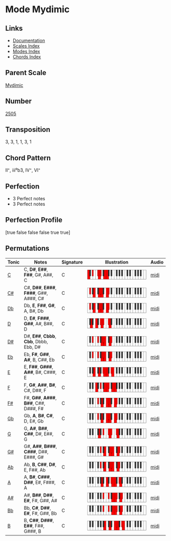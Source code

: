 # Mode Mydimic

## Links

- [Documentation](README.md)
- [Scales Index](Scales.md)
- [Modes Index](Modes.md)
- [Chords Index](Chords.md)

## Parent Scale

[Mydimic](ScaleMydimic.md)

## Number

[2505](https://ianring.com/musictheory/scales/2505)

## Transposition

3, 3, 1, 1, 3, 1

## Chord Pattern

II⁺, iii⁰b3, IV⁺, VI⁺

## Perfection

- 3 Perfect notes
- 3 Perfect notes

## Perfection Profile

[true false false false true true]

## Permutations

| Tonic | Notes | Signature | Illustration | Audio |
|-------|-------|-----------|--------------|-------|
| [C](ModeCNaturalMydimic.md) | C, **D#**, **E##**, **F##**, G#, A##, C | C | ![CNaturalMydimic](ModeCNaturalMydimic.png) | [midi](https://github.com/edipermadi/music/blob/main/docs/ModeCNaturalMydimic.mid?raw=true) |
| [C#](ModeCSharpMydimic.md) | C#, **D##**, **E###**, **F###**, G##, A###, C# | C | ![CSharpMydimic](ModeCSharpMydimic.png) | [midi](https://github.com/edipermadi/music/blob/main/docs/ModeCSharpMydimic.mid?raw=true) |
| [Db](ModeDFlatMydimic.md) | Db, **E**, **F##**, **G#**, A, B#, Db | C | ![DFlatMydimic](ModeDFlatMydimic.png) | [midi](https://github.com/edipermadi/music/blob/main/docs/ModeDFlatMydimic.mid?raw=true) |
| [D](ModeDNaturalMydimic.md) | D, **E#**, **F###**, **G##**, A#, B##, D | C | ![DNaturalMydimic](ModeDNaturalMydimic.png) | [midi](https://github.com/edipermadi/music/blob/main/docs/ModeDNaturalMydimic.mid?raw=true) |
| [D#](ModeDSharpMydimic.md) | D#, **E##**, **Cbbb**, **Cbb**, Dbbb, Ebb, D# | C | ![DSharpMydimic](ModeDSharpMydimic.png) | [midi](https://github.com/edipermadi/music/blob/main/docs/ModeDSharpMydimic.mid?raw=true) |
| [Eb](ModeEFlatMydimic.md) | Eb, **F#**, **G##**, **A#**, B, C##, Eb | C | ![EFlatMydimic](ModeEFlatMydimic.png) | [midi](https://github.com/edipermadi/music/blob/main/docs/ModeEFlatMydimic.mid?raw=true) |
| [E](ModeENaturalMydimic.md) | E, **F##**, **G###**, **A##**, B#, C###, E | C | ![ENaturalMydimic](ModeENaturalMydimic.png) | [midi](https://github.com/edipermadi/music/blob/main/docs/ModeENaturalMydimic.mid?raw=true) |
| [F](ModeFNaturalMydimic.md) | F, **G#**, **A##**, **B#**, C#, D##, F | C | ![FNaturalMydimic](ModeFNaturalMydimic.png) | [midi](https://github.com/edipermadi/music/blob/main/docs/ModeFNaturalMydimic.mid?raw=true) |
| [F#](ModeFSharpMydimic.md) | F#, **G##**, **A###**, **B##**, C##, D###, F# | C | ![FSharpMydimic](ModeFSharpMydimic.png) | [midi](https://github.com/edipermadi/music/blob/main/docs/ModeFSharpMydimic.mid?raw=true) |
| [Gb](ModeGFlatMydimic.md) | Gb, **A**, **B#**, **C#**, D, E#, Gb | C | ![GFlatMydimic](ModeGFlatMydimic.png) | [midi](https://github.com/edipermadi/music/blob/main/docs/ModeGFlatMydimic.mid?raw=true) |
| [G](ModeGNaturalMydimic.md) | G, **A#**, **B##**, **C##**, D#, E##, G | C | ![GNaturalMydimic](ModeGNaturalMydimic.png) | [midi](https://github.com/edipermadi/music/blob/main/docs/ModeGNaturalMydimic.mid?raw=true) |
| [G#](ModeGSharpMydimic.md) | G#, **A##**, **B###**, **C###**, D##, E###, G# | C | ![GSharpMydimic](ModeGSharpMydimic.png) | [midi](https://github.com/edipermadi/music/blob/main/docs/ModeGSharpMydimic.mid?raw=true) |
| [Ab](ModeAFlatMydimic.md) | Ab, **B**, **C##**, **D#**, E, F##, Ab | C | ![AFlatMydimic](ModeAFlatMydimic.png) | [midi](https://github.com/edipermadi/music/blob/main/docs/ModeAFlatMydimic.mid?raw=true) |
| [A](ModeANaturalMydimic.md) | A, **B#**, **C###**, **D##**, E#, F###, A | C | ![ANaturalMydimic](ModeANaturalMydimic.png) | [midi](https://github.com/edipermadi/music/blob/main/docs/ModeANaturalMydimic.mid?raw=true) |
| [A#](ModeASharpMydimic.md) | A#, **B##**, **D##**, **E#**, F#, G##, A# | C | ![ASharpMydimic](ModeASharpMydimic.png) | [midi](https://github.com/edipermadi/music/blob/main/docs/ModeASharpMydimic.mid?raw=true) |
| [Bb](ModeBFlatMydimic.md) | Bb, **C#**, **D##**, **E#**, F#, G##, Bb | C | ![BFlatMydimic](ModeBFlatMydimic.png) | [midi](https://github.com/edipermadi/music/blob/main/docs/ModeBFlatMydimic.mid?raw=true) |
| [B](ModeBNaturalMydimic.md) | B, **C##**, **D###**, **E##**, F##, G###, B | C | ![BNaturalMydimic](ModeBNaturalMydimic.png) | [midi](https://github.com/edipermadi/music/blob/main/docs/ModeBNaturalMydimic.mid?raw=true) |
